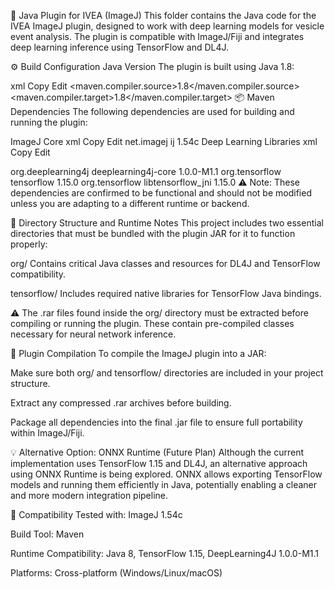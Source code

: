🧠 Java Plugin for IVEA (ImageJ)
This folder contains the Java code for the IVEA ImageJ plugin, designed to work with deep learning models for vesicle event analysis. The plugin is compatible with ImageJ/Fiji and integrates deep learning inference using TensorFlow and DL4J.

⚙️ Build Configuration
Java Version
The plugin is built using Java 1.8:

xml
Copy
Edit
<properties>
    <maven.compiler.source>1.8</maven.compiler.source>
    <maven.compiler.target>1.8</maven.compiler.target>
</properties>
📦 Maven Dependencies
The following dependencies are used for building and running the plugin:

ImageJ Core
xml
Copy
Edit
<dependency>
    <groupId>net.imagej</groupId> 
    <artifactId>ij</artifactId>
    <version>1.54c</version> <!--$NO-MVN-MAN-VER$-->
</dependency>
Deep Learning Libraries
xml
Copy
Edit
<!-- DeepLearning4J Core -->
<dependency>
    <groupId>org.deeplearning4j</groupId>
    <artifactId>deeplearning4j-core</artifactId>
    <version>1.0.0-M1.1</version>
</dependency>

<!-- TensorFlow Java bindings -->
<dependency>
    <groupId>org.tensorflow</groupId>
    <artifactId>tensorflow</artifactId>
    <version>1.15.0</version> <!--$NO-MVN-MAN-VER$-->
</dependency>

<dependency>
    <groupId>org.tensorflow</groupId>
    <artifactId>libtensorflow_jni</artifactId>
    <version>1.15.0</version> <!--$NO-MVN-MAN-VER$-->
</dependency>
⚠️ Note: These dependencies are confirmed to be functional and should not be modified unless you are adapting to a different runtime or backend.

📁 Directory Structure and Runtime Notes
This project includes two essential directories that must be bundled with the plugin JAR for it to function properly:

org/
Contains critical Java classes and resources for DL4J and TensorFlow compatibility.

tensorflow/
Includes required native libraries for TensorFlow Java bindings.

⚠️ The .rar files found inside the org/ directory must be extracted before compiling or running the plugin. These contain pre-compiled classes necessary for neural network inference.

🧪 Plugin Compilation
To compile the ImageJ plugin into a JAR:

Make sure both org/ and tensorflow/ directories are included in your project structure.

Extract any compressed .rar archives before building.

Package all dependencies into the final .jar file to ensure full portability within ImageJ/Fiji.

💡 Alternative Option: ONNX Runtime (Future Plan)
Although the current implementation uses TensorFlow 1.15 and DL4J, an alternative approach using ONNX Runtime is being explored. ONNX allows exporting TensorFlow models and running them efficiently in Java, potentially enabling a cleaner and more modern integration pipeline.

🧩 Compatibility
Tested with: ImageJ 1.54c

Build Tool: Maven

Runtime Compatibility: Java 8, TensorFlow 1.15, DeepLearning4J 1.0.0-M1.1

Platforms: Cross-platform (Windows/Linux/macOS)
